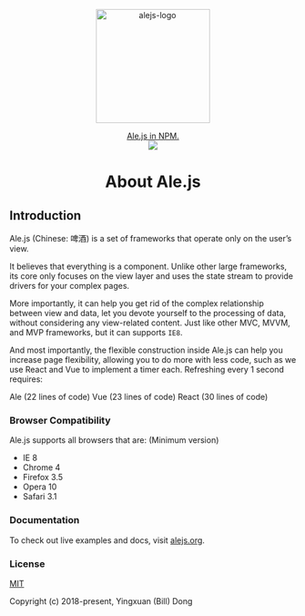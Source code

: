 <p align='center'>
   <img height='200px' src='https://github.com/Ale-js/alejs/blob/master/images/logo.png' alt='alejs-logo'>
</p>
<p align='center'>
   <a href='https://www.npmjs.com/package/alejs'>Ale.js in NPM.</a>
   <br>
   <a href='https://www.jsdelivr.com/package/npm/alejs'><img src='https://data.jsdelivr.com/v1/package/npm/alejs/badge'></a>
</p>
<h1 align='center'>About Ale.js</h1>

## Introduction

Ale.js (Chinese: 啤酒) is a set of frameworks that operate only on the user’s view.

It believes that everything is a component. Unlike other large frameworks, its core only focuses on the view layer and uses the state stream to provide drivers for your complex pages. 

More importantly, it can help you get rid of the complex relationship between view and data, let you devote yourself to the processing of data, without considering any view-related content. Just like other MVC, MVVM, and MVP frameworks, but it can supports `IE8`.

And most importantly, the flexible construction inside Ale.js can help you increase page flexibility, allowing you to do more with less code, such as we use React and Vue to implement a timer each. Refreshing every 1 second requires:

Ale (22 lines of code)
Vue (23 lines of code)
React (30 lines of code)

### Browser Compatibility
Ale.js supports all browsers that are:
(Minimum version)

- IE 8
- Chrome 4
- Firefox 3.5
- Opera 10
- Safari 3.1

### Documentation
To check out live examples and docs, visit [alejs.org](http://www.alejs.org).

### License

[MIT](http://opensource.org/licenses/MIT)

Copyright (c) 2018-present, Yingxuan (Bill) Dong
